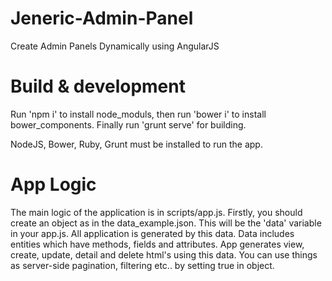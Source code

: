 # Jeneric-Admin-Panel
Create Admin Panels Dynamically using AngularJS

# Build & development

Run 'npm i' to install node_moduls, then run 'bower i' to install bower_components.
Finally run 'grunt serve' for building.

NodeJS, Bower, Ruby, Grunt must be installed to run the app.

# App Logic

The main logic of the application is in scripts/app.js. 
Firstly, you should create an object as in the data_example.json. This will be the 'data' variable in your app.js. 
All application is generated by this data. Data includes entities which have methods, fields and attributes.
App generates view, create, update, detail and delete html's using this data. You can use things as server-side pagination, filtering etc.. by setting true in object. 
